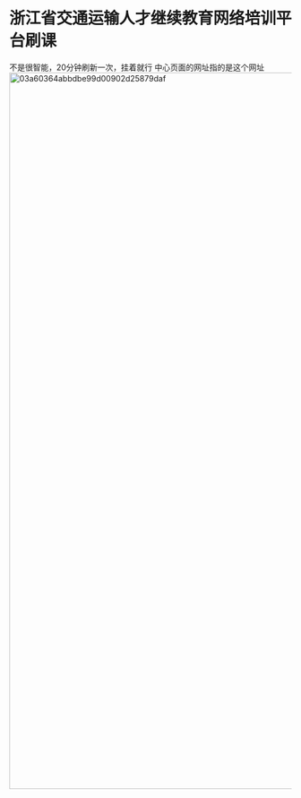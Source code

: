 # 浙江省交通运输人才继续教育网络培训平台刷课
不是很智能，20分钟刷新一次，挂着就行
中心页面的网址指的是这个网址
<img width="1280" alt="03a60364abbdbe99d00902d25879daf" src="https://github.com/Ku-ru-mi/fuck-zxjy/assets/114710887/f1c4d5ce-0e30-4ded-95f8-0531e33736c1">
